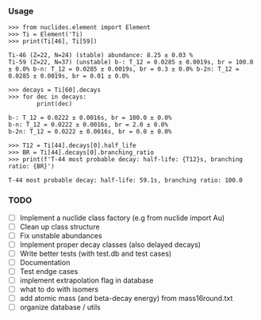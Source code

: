 ### Usage
```
>>> from nuclides.element import Element
>>> Ti = Element('Ti)
>>> print(Ti[46], Ti[59])

Ti-46 (Z=22, N=24) (stable) abundance: 8.25 ± 0.03 %
Ti-59 (Z=22, N=37) (unstable) b-: T_12 = 0.0285 ± 0.0019s, br = 100.0 ± 0.0% b-n: T_12 = 0.0285 ± 0.0019s, br = 0.3 ± 0.0% b-2n: T_12 = 0.0285 ± 0.0019s, br = 0.01 ± 0.0%

>>> decays = Ti[60].decays
>>> for dec in decays:
        print(dec)

b-: T_12 = 0.0222 ± 0.0016s, br = 100.0 ± 0.0%
b-n: T_12 = 0.0222 ± 0.0016s, br = 2.0 ± 0.0%
b-2n: T_12 = 0.0222 ± 0.0016s, br = 0.0 ± 0.0%

>>> T12 = Ti[44].decays[0].half_life
>>> BR = Ti[44].decays[0].branching_ratio
>>> print(f'T-44 most probable decay: half-life: {T12}s, branching ratio: {BR}')

T-44 most probable decay: half-life: 59.1s, branching ratio: 100.0

```


### TODO
- [ ] Implement a nuclide class factory (e.g from nuclide import Au)
- [ ] Clean up class structure
- [ ] Fix unstable abundances
- [ ] Implement proper decay classes (also delayed decays)
- [ ] Write better tests (with test.db and test cases)
- [ ] Documentation
- [ ] Test endge cases
- [ ] implement extrapolation flag in database
- [ ] what to do with isomers
- [ ] add atomic mass (and beta-decay energy) from mass16round.txt
- [ ] organize database / utils
